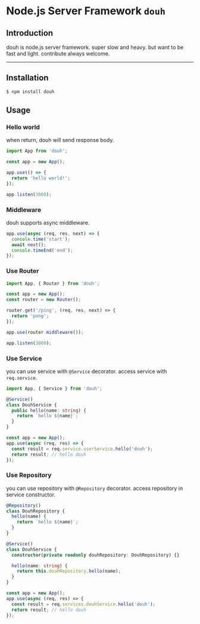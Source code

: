 # Node.js Server Framework `douh`

## Introduction

douh is node.js server framework.
super slow and heavy. but want to be fast and light.
contribute always welcome.

<hr/>

## Installation

```bash
$ npm install douh
```

## Usage

### Hello world

when return, douh will send response body.

```typescript
import App from 'douh';

const app = new App();

app.use(() => {
  return 'hello world!';
});

app.listen(3000);
```

### Middleware

douh supports async middleware.

```typescript
app.use(async (req, res, next) => {
  console.time('start');
  await next();
  console.timeEnd('end');
});
```

### Use Router

```typescript
import App, { Router } from 'douh';

const app = new App();
const router = new Router();

router.get('/ping', (req, res, next) => {
  return 'pong';
});

app.use(router.middleware());

app.listen(3000);
```

### Use Service

you can use service with `@Service` decorator.
access service with `req.service`.

```typescript
import App, { Service } from 'douh';

@Service()
class DouhService {
  public hello(name: string) {
    return `hello ${name}`;
  }
}

const app = new App();
app.use(async (req, res) => {
  const result = req.service.userService.hello('douh');
  return result; // hello douh
});
```

### Use Repository

you can use repository with `@Repository` decorator.
access repository in service constructor.

```typescript
@Repository()
class DouhRepository {
  hello(name) {
    return `hello ${name}`;
  }
}

@Service()
class DouhService {
  constructor(private readonly douhRepository: DouhRepository) {}

  hello(name: string) {
    return this.douhRepository.hello(name);
  }
}

const app = new App();
app.use(async (req, res) => {
  const result = req.services.douhService.hello('douh');
  return result; // hello douh
});
```
